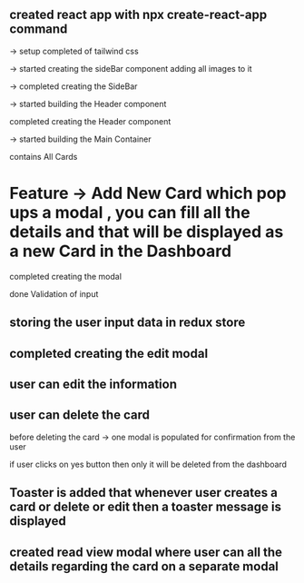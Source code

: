 ## created react app with npx create-react-app command

 -> setup completed of tailwind css 

 -> started creating the sideBar component
 adding all images to it

-> completed creating the SideBar


-> started building the Header component

completed creating the Header component

-> started building the Main Container

contains 
All Cards 
# Feature -> Add New Card which pop ups a modal , you can fill all the details and that will be displayed as a new Card in the Dashboard

completed creating the modal

done Validation of input

## storing the user input data in redux store

## completed creating the edit modal

## user can edit the information

## user can delete the card

before deleting the card -> one modal is populated for confirmation from the user

if user clicks on yes button then only it will be deleted from the dashboard


## Toaster is added that whenever user creates a card or delete or edit then a toaster message is displayed


## created read view modal where user can all the details regarding the card on a separate modal
